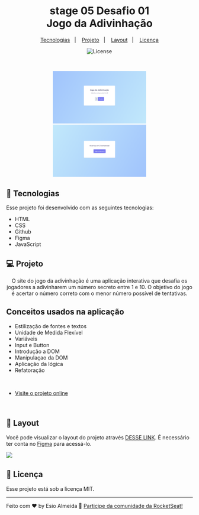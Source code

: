 <h1 align="center"> stage 05 Desafio 01 <br/>Jogo da Adivinhação </h1>

<p align="center">
  <a href="#-tecnologias">Tecnologias</a>&nbsp;&nbsp;&nbsp;|&nbsp;&nbsp;&nbsp;
  <a href="#-projeto">Projeto</a>&nbsp;&nbsp;&nbsp;|&nbsp;&nbsp;&nbsp;
  <a href="#-layout">Layout</a>&nbsp;&nbsp;&nbsp;|&nbsp;&nbsp;&nbsp;
  <a href="#memo-licença">Licença</a>
</p>

<p align="center">
  <img alt="License" src="https://img.shields.io/static/v1?label=license&message=MIT&color=49AA26&labelColor=000000">
</p>
 
 <br/>

<p align="center">
  <img alt="descubra o número" src="assets/Screen1.png" width="50%" > <img alt="acertou em algumas tentativas" src="assets/Screen2.png" width="50%" > 
</p>

## 🚀 Tecnologias

Esse projeto foi desenvolvido com as seguintes tecnologias:

- HTML 
- CSS
- Github
- Figma
- JavaScript

## 💻 Projeto

<p align="center">
  O site do jogo da adivinhação é uma aplicação interativa que desafia os jogadores a adivinharem um número secreto entre 1 e 10. O objetivo do jogo é acertar o número correto com o menor número possível de tentativas.
</p>


<h2> Conceitos usados na aplicação</h2>


  <ul>
  <li>Estilização de fontes e textos</li>
  <li>Unidade de Medida Flexível</li>
  <li>Variáveis</li>
  <li>Input e Button</li>
  <li>Introdução a DOM </li>
  <li>Manipulaçao da DOM</li>
  <li>Aplicação da lógica</li>
  <li>Refatoração</li>

  </ul>
      
<br/>

- [Visite o projeto online](https://esioalmeida.github.io/Jogo-Da-Adivinhacao/)

<br/>

## 🔖 Layout

Você pode visualizar o layout do projeto através [DESSE LINK](https://www.figma.com/file/NjobpvPRB8RWXWdMGUeA7D/Jogo-Adivinha%C3%A7%C3%A3o-(Copy)?node-id=5%3A114&mode=dev). É necessário ter conta no [Figma](https://figma.com) para acessá-lo. 
<div>
  <img align="centeer" alt"FIGMA" height="30" widht"40" src="https://cdn.jsdelivr.net/gh/devicons/devicon/icons/figma/figma-original.svg"/>
</div>

## :memo: Licença

Esse projeto está sob a licença MIT.

---

Feito com ♥ by Esio Almeida :wave: [Participe da comunidade da RocketSeat!](https://discord.gg/rocketseat)
